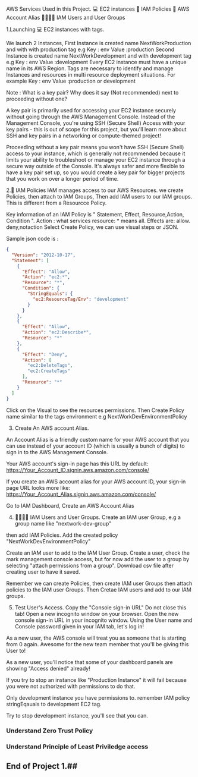 AWS  Services Used in this Project.
💻 EC2 instances
📏 IAM Policies
🔖 AWS Account Alias
👩‍👩‍👧‍👧 IAM Users and User Groups



1.Launching 💻 EC2 instances with tags.

We launch 2 Instances, 
First Instance is created name NextWorkProduction and with with production tag e.g  Key : env Value  :production
Second Instance is created name NextWorkDevelopment and with development tag e.g Key : env Value  :development
   Every EC2 instance must have a unique name in its AWS Region.
    Tags are necessary to identify and manage Instances and resources in multi resource deployment situations.
      For example Key : env 
                  Value  :production or development

 Note : What is a key pair? Why does it say (Not recommended) next to proceeding without one?

A key pair is primarily used for accessing your EC2 instance securely without going through the AWS Management Console. 
Instead of the Management Console, you're using SSH (Secure Shell) Access with your key pairs - this is out of scope for this project,
but you'll learn more about SSH and key pairs in a networking or compute-themed project!

Proceeding without a key pair means you won't have SSH (Secure Shell) access to your instance,
which is generally not recommended because it limits your ability to troubleshoot or manage your EC2 instance through a secure way outside of the Console. 
It's always safer and more flexible to have a key pair set up, so you would create a key pair for bigger projects that you work on over a longer period of time.

2.📏 IAM Policies
IAM manages  access to our AWS Resources.
we create Policies, then attach to IAM Groups, Then add IAM users to our IAM groups.
This is different from a Resourcce Policy.

Key information of an  IAM Policy is " Statement, Effect, Resource,Action, Condition ".
Action : what services
resource: * means all. 
Effects are: allow. deny,notaction
Select Create Policy, we can use visual steps or JSON.

Sample json code is :
```json
{    
  "Version": "2012-10-17",    
  "Statement": [        
    {            
      "Effect": "Allow",            
      "Action": "ec2:*",            
      "Resource": "*",            
      "Condition": {                
        "StringEquals": {                    
          "ec2:ResourceTag/Env": "development"                
        }            
      }        
    },        
    {            
      "Effect": "Allow",            
      "Action": "ec2:Describe*",            
      "Resource": "*"        
    },        
    {            
      "Effect": "Deny",            
      "Action": [                
        "ec2:DeleteTags",                
        "ec2:CreateTags"            
      ],            
      "Resource": "*"        
    }    
  ] 
}

```
Click on the Visual to see the resources permissions. Then Create Policy name similar to the tags environment e.g NextWorkDevEnvironmentPolicy


3. Create An AWS account Alias.
   
An Account Alias is a friendly custom name for your AWS account that you can use instead of your account ID (which is usually a bunch of digits) to sign in to the AWS Management Console.

Your AWS account's sign-in page has this URL by default: https://Your_Account_ID.signin.aws.amazon.com/console/

If you create an AWS account alias for your AWS account ID, your sign-in page URL looks more like: https://Your_Account_Alias.signin.aws.amazon.com/console/

Go to IAM Dashboard, Create an AWS Account Alias

4.  👩‍👩‍👧‍👧 IAM Users and User Groups. 
Create an IAM user Group, e.g a group name like "nextwork-dev-group"

then add IAM Policies. Add the created policy "NextWorkDevEnvironmentPolicy" 

Create an IAM user to add to the IAM User Group.
Create a user, check the mark  management console access, but for now add the user to a group by selecting "attach permissions from a group".
Download csv file after creating user to have it saved.

Remember we can  create Policies, then create IAM user Groups then attach policies to the IAM user Groups. Then Cretae IAM users and add to our IAM groups.



5. Test User's Access.
Copy the "Console sign-in URL"  Do not close this tab!
Open a new incognito window on your browser.
Open the new console sign-in URL in your incognito window.
Using the User name and Console password given in your IAM tab, let's log in!

As a new user, the AWS console will treat you as someone that is starting from 0 again. Awesome for the new team member that you'll be giving this User to!

As a new user, you'll notice that some of your dashboard panels are showing "Access denied" already!

If you try to stop an instance like "Production Instance" it will fail because you were not authorized with permissions to do that. 

Only development instance you have permissions to. remember IAM policy stringEqauals to development EC2 tag.

Try to stop development instance, you'll see that you can.

### Understand Zero Trust Policy ###
### Understand Principle of Least Priviledge access ###

## End of Project 1.##

















